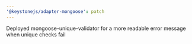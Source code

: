 ```yaml
---
'@keystonejs/adapter-mongoose': patch
---
```


Deployed mongoose-unique-validator for a more readable error message when unique checks fail
